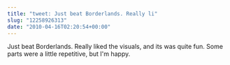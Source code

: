 ```yaml
---
title: "tweet: Just beat Borderlands. Really li"
slug: "12258926313"
date: "2010-04-16T02:20:54+00:00"
---
```

Just beat Borderlands. Really liked the visuals, and its was quite fun. Some parts were a little repetitive, but I'm happy.